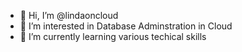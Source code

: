 - 👋 Hi, I’m @lindaoncloud
- 👀 I’m interested in Database Adminstration in Cloud
- 🌱 I’m currently learning various techical skills


<!---
lindaoncloud/lindaoncloud is a ✨ special ✨ repository because its `README.md` (this file) appears on your GitHub profile.
You can click the Preview link to take a look at your changes.
--->
